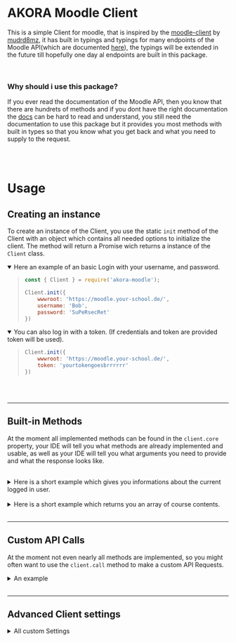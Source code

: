 # AKORA Moodle Client
This is a simple Client for moodle, that is inspired by the [moodle-client](https://www.npmjs.com/package/moodle-client) by [mudrd8mz](https://www.npmjs.com/~mudrd8mz), it has built in typings and typings for many endpoints of the Moodle API(which are documented [here](https://learn.cineca.it/pluginfile.php/1/theme_adaptable/adaptablemarketingimages/0/api.htm)), the typings will be extended in the future till hopefully one day al endpoints are built in this package.

<br>

### Why should i use this package?
If you ever read the documentation of the Moodle API, then you know that there are hundrets of methods and if you dont have the right documentation the [docs](https://docs.moodle.org) can be hard to read and understand, you still need the documentation to use this package but it provides you most methods with built in types so that you know what you get back and what you need to supply to the request. 

<br><br>


# Usage
## Creating an instance
To create an instance of the Client, you use the static `init` method of the Client with an object which contains all needed options to initialize the client. The method will return a Promise wich returns a instance of the `Client` class.

<details open><summary>Here an example of an basic Login with your username, and password.</summary><p>

> ```js
> const { Client } = require('akora-moodle');
> 
> Client.init({
>     wwwroot: 'https://moodle.your-school.de/',
>     username: 'Bob',
>     password: 'SuPeRsecRet'
> })
> ```
</p></details>

<details open><summary>You can also log in with a token. (If credentials and token are provided token will be used).</summary><p>

> ```js
> Client.init({
>     wwwroot: 'https://moodle.your-school.de/',
>     token: 'yourtokengoesbrrrrrr'
> })
> ```
</p></details>

<br><br>

----------

## Built-in Methods
At the moment all implemented methods can be found in the `client.core` property, your IDE will tell you what methods are already implemented and usable, as well as your IDE will tell you what arguments you need to provide and what the response looks like.

<br>

<details><summary>Here is a short example which gives you informations about the current logged in user.</summary><p>

> ```js
> const { Client } = require('akora-moodle');
> 
> Client.init({
>     wwwroot: 'https://moodle.your-school.de/',
>     token: 'yourtokengoesbrrrrrr'
> }).then(async (client) => {
>     var info = await client.core.getInfo();
> 
>     console.log('You are Logged in as %s %s', info.firstname, info.lastname)
> }).catch((err) => {
>     console.log('Something went wrong ._.', err);
> });
> ```
</p></details>

<br>

<details><summary>Here is a short example which returns you an array of course contents.</summary><p>

> ```js
> const { Client } = require('akora-moodle');
> 
> client.init({
>     wwwroot: 'https://moodle.your-school.de/',
>     token: 'yourtokengoesbrrrrrr'
> }).then(async (client) => {
>     var contents = await client.core.course.getContents({
>         courseid: 3272
>     });
>
>     console.log('There are %s Sections in this Course', contents.length)
> }).catch((err) => {
>     console.log('Something went wrong ._.', err);
> });
> ```
</p></details>

<br>

----------

## Custom API Calls
At the moment not even nearly all methods are implemented, so you might often want to use the `client.call` method to make a custom API Requests.

<details><summary>An example</summary><p>

> ```js
> const { Client } = require('akora-moodle');
> 
> Client.init({
>     wwwroot: 'https://moodle.your-school.de/',
>     token: 'yourtokengoesbrrrrrr',
> }).then(async (client) => {
>     var response = await client.call({
>         wsfunction: 'core_not_implemented_yet',
>         method: 'POST',
>         args: {
>             someid: 123
>         }
>         //You can also provide settings > for advanced usage
>     })
> }).catch((err) => {
>     console.log('Something went wrong ._.', err);
> });
> ```
</p></details>


<br>

----------

## Advanced Client settings
<details><summary>All custom Settings</summary><p>

> ```js
> const { Client } = require('akora-moodle');
> 
> Client.init({
>     wwwroot: 'https://moodle.your-school.de/',
>     token: 'yourtokengoesbrrrrrr',
>     // The web service to use, default is moodle_mobile_app
>     service: 'moodle_mobile_app',
>     // If set to false, SSL certificates do not need to be valid.
>     strictSSL: true,
>     // Will enable the built-in Logger
>     logger: true
> })
> ```
</p></details>